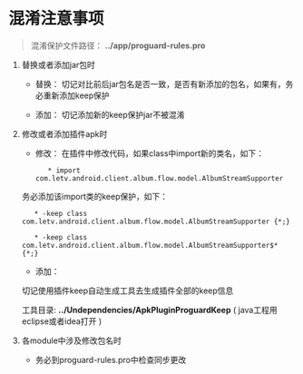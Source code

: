 # 混淆注意事项

> 混淆保护文件路径： **../app/proguard-rules.pro**

1.  替换或者添加jar包时

    * 替换： 切记对比前后jar包名是否一致，是否有新添加的包名，如果有，务必重新添加keep保护
    
    * 添加：  切记添加新的keep保护jar不被混淆
    
2.  修改或者添加插件apk时
    * 修改： 在插件中修改代码，如果class中import新的类名，如下：
    
             * import com.letv.android.client.album.flow.model.AlbumStreamSupporter
    
     务必添加该import类的keep保护，如下：
    
           * -keep class com.letv.android.client.album.flow.model.AlbumStreamSupporter {*;}
    
           * -keep class com.letv.android.client.album.flow.model.AlbumStreamSupporter$* {*;}
    
    
    * 添加：
    
     切记使用插件keep自动生成工具去生成插件全部的keep信息
   
     工具目录:  **../Undependencies/ApkPluginProguardKeep** ( java工程用eclipse或者idea打开 )
    
    
    
3. 各module中涉及修改包名时

    * 务必到proguard-rules.pro中检查同步更改
